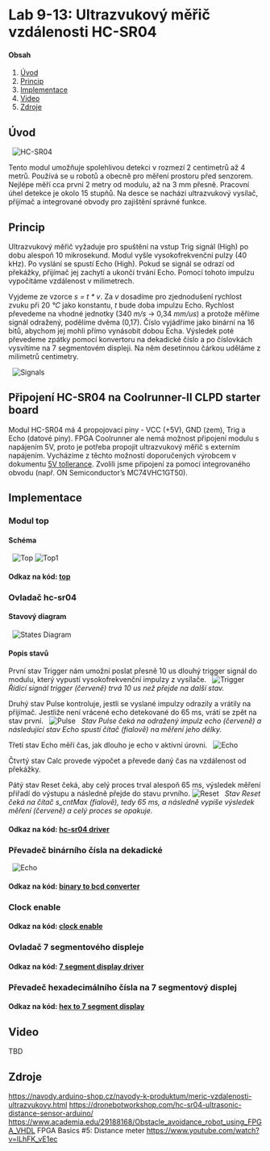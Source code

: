 # Lab 9-13: Ultrazvukový měřič vzdálenosti HC-SR04

#### Obsah

1. [Úvod](#Úvod)
2. [Princip](#Princip)
3. [Implementace](#Implementace)
4. [Video](#Video)
5. [Zdroje](#Zdroje)

## Úvod

&nbsp;
    ![HC-SR04](../../Images/Project/prj_meric.png)
    &nbsp;
    
Tento modul umožňuje spolehlivou detekci v rozmezí 2 centimetrů až 4 metrů. Používá se u robotů a obecně pro měření prostoru před senzorem. Nejlépe měří cca první 2 metry od modulu, až na 3 mm přesně. Pracovní úhel detekce je okolo 15 stupňů. Na desce se nachází ultrazvukový vysílač, přijímač a integrované obvody pro zajištění správné funkce.

## Princip

Ultrazvukový měřič vyžaduje pro spuštění na vstup Trig signál (High) po dobu alespoň 10 mikrosekund. Modul vyšle vysokofrekvenční pulzy (40 kHz). Po vyslání se spustí Echo (High). Pokud se signál se odrazí od překážky, přijímač jej zachytí a ukončí trvání Echo. Pomocí tohoto impulzu vypočítáme vzdálenost v milimetrech.  

Vyjdeme ze vzorce _s = t * v_. Za _v_ dosadíme pro zjednodušení rychlost zvuku při 20 _°C_ jako konstantu, _t_ bude doba impulzu Echo. Rychlost převedeme na vhodné jednotky (340 _m/s_ -> 0,34 _mm/us_) a protože měříme signál odražený, podělíme dvěma (0,17). Číslo vyjádříme jako binární na 16 bitů, abychom jej mohli přímo vynásobit dobou Echa. Výsledek poté převedeme zpátky pomocí konvertoru na dekadické číslo a po číslovkách vysvítíme na 7 segmentovém displeji. Na něm desetinnou čárkou uděláme z milimetrů centimetry.

&nbsp;
    ![Signals](../../Images/Project/prj_signaly.png)
    &nbsp;

## Připojení HC-SR04 na Coolrunner-II CLPD starter board

Modul HC-SR04 má 4 propojovací piny - VCC (+5V), GND (zem), Trig a Echo (datové piny). FPGA Coolrunner ale nemá možnost připojení modulu s napájením 5V, proto je potřeba propojit ultrazvukový měřič s externím napájením. Vycházíme z těchto možností doporučených výrobcem v dokumentu [5V tollerance](/Labs/Project/5vtollerance.pdf). Zvolili jsme připojení za pomocí integrovaného obvodu (např. ON Semiconductor’s MC74VHC1GT50).
 
## Implementace

### Modul top
#### Schéma
&nbsp;
    ![Top](../../Images/Project/prj_top_sch.png)
    ![Top1](../../Images/Project/prj_top1_sch.png)
#### Odkaz na kód: [top](/Labs/Project/hc-sr04_edit/Top.vhd)

### Ovladač hc-sr04 
#### Stavový diagram
&nbsp;
    ![States Diagram](../../Images/Project/prj_states.png)
#### Popis stavů    
První stav Trigger nám umožní poslat přesně 10 us dlouhý trigger signál do modulu, který vypustí vysokofrekvenční impulzy z vysílače.
&nbsp;
    ![Trigger](../../Images/Project/prj_trig.png)
    &nbsp;
    _Řídící signál trigger (červeně) trvá 10 us než přejde na další stav._
    
Druhý stav Pulse kontroluje, jestli se vyslané impulzy odrazily a vrátily na přijímač. Jestliže není vrácené echo detekované do 65 ms, vrátí se zpět na stav první.
&nbsp;
    ![Pulse](../../Images/Project/prj_pulse.png)
    &nbsp;
    _Stav Pulse čeká na odražený impulz echo (červeně) a následující stav Echo spustí čítač (fialově) na měření jeho délky._
    
Třetí stav Echo měří čas, jak dlouho je echo v aktivní úrovni.
&nbsp;
    ![Echo](../../Images/Project/prj_echo.png)
    
Čtvrtý stav Calc provede výpočet a převede daný čas na vzdálenost od překážky.

Pátý stav Reset čeká, aby celý proces trval alespoň 65 ms, výsledek měření přiřadí do výstupu a následně přejde do stavu prvního.
    ![Reset](../../Images/Project/prj_reset.png)
    &nbsp;
    _Stav Reset čeká na čítač s_cntMax (fialově), tedy 65 ms, a následně vypíše výsledek měření (červeně) a celý proces se opakuje._
    
#### Odkaz na kód: [hc-sr04 driver](/Labs/Project/hc-sr04_edit/hc_sr04.vhd)

### Převadeč binárního čísla na dekadické
&nbsp;
    ![Echo](../../Images/Project/prj_bin2bcd.png)
    &nbsp;
#### Odkaz na kód: [binary to bcd converter](/Labs/Project/hc-sr04_edit/binary_2bcd.vhd)

### Clock enable
#### Odkaz na kód: [clock enable](/Labs/Project/hc-sr04_edit/clock_enable.vhd)

### Ovladač 7 segmentového displeje
#### Odkaz na kód: [7 segment display driver](/Labs/Project/hc-sr04_edit/driver_7seg.vhd)

### Převadeč hexadecimálního čísla na 7 segmentový displej
#### Odkaz na kód: [hex to 7 segment display](/Labs/Project/hc-sr04_edit/hex_to_7seg.vhd)


## Video

TBD

## Zdroje

https://navody.arduino-shop.cz/navody-k-produktum/meric-vzdalenosti-ultrazvukovy.html
https://dronebotworkshop.com/hc-sr04-ultrasonic-distance-sensor-arduino/
https://www.academia.edu/29188168/Obstacle_avoidance_robot_using_FPGA_VHDL
FPGA Basics #5: Distance meter https://www.youtube.com/watch?v=lLhFK_vE1ec

